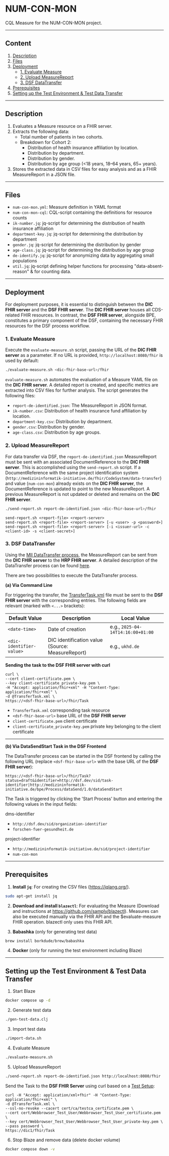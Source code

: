 # NUM-CON-MON

CQL Measure for the NUM-CON-MON project.

---

## **Content**

1. [Description](#description)
2. [Files](#files)
3. [Deployment](#deployment)
    - [1. Evaluate Measure](#1-evaluate-measure)
    - [2. Upload MeasureReport](#2-upload-measurereport)
    - [3. DSF DataTransfer](#3-dsf-datatransfer)
4. [Prerequisites](#prerequisites)
6. [Setting up the Test Environment & Test Data Transfer](#setting-up-the-test-environment--test-data-transfer)

---

## **Description**

1.  Evaluates a Measure resource on a FHIR server.
2.  Extracts the following data:
    -   Total number of patients in two cohorts.
    -   Breakdown for Cohort 2:
        -   Distribution of health insurance affiliation by location.
        -   Distribution by department.
        -   Distribution by gender.
        -   Distribution by age group (<18 years, 18–64 years, 65+ years).
3.  Stores the extracted data in CSV files for easy analysis and as a FHIR MeasureReport in a JSON file.

---

## **Files**

-   `num-con-mon.yml`: Measure definition in YAML format
-   `num-con-mon-cql`: CQL-script containing the definitions for resource counts
-   `ik-number.jq`: jq-script for determining the distribution of health insurance affiliation
-   `department-key.jq`: jq-script for determining the distribution by department
-   `gender.jq`: jq-script for determining the distribution by gender
-   `age-class.jq`: jq-script for determining the distribution by age group
-   `de-identify.jq`: jq-script for anonymizing data by aggregating small populations
-   `util.jq`: jq-script defining helper functions for processing "data-absent-reason" & for counting data.

---

## **Deployment**  

For deployment purposes, it is essential to distinguish between the **DIC FHIR server** and the **DSF FHIR server**.
The **DIC FHIR server** houses all CDS-related FHIR resources. In contrast, the **DSF FHIR server**, alongside BPE,
constitutes a primary component of the DSF, containing the necessary FHIR resources for the DSF process workflow.

### **1. Evaluate Measure**

Execute the `evaluate-measure.sh` script, passing the URL of the **DIC FHIR server** as a parameter. If no URL is provided, 
`http://localhost:8080/fhir` is used by default:

```bash
./evaluate-measure.sh <dic-fhir-base-url>/fhir
```

`evaluate-measure.sh` automates the evaluation of a Measure YAML file on the **DIC FHIR server**. A detailed report is created, 
and specific metrics are extracted into CSV files for further analysis. The script generates the following files:

- `report-de-identified.json`: The MeasureReport in JSON format.
- `ik-number.csv`: Distribution of health insurance fund affiliation by location.
- `department-key.csv`: Distribution by department.
- `gender.csv`: Distribution by gender.
- `age-class.csv`: Distribution by age groups.

### **2. Upload MeasureReport**

For data transfer via DSF, the `report-de-identified.json` MeasureReport must be sent with an associated DocumentReference 
to the **DIC FHIR server**. This is accomplished using the `send-report.sh` script. If a DocumentReference 
with the same project identification system (`http://medizininformatik-initiative.de/fhir/CodeSystem/data-transfer`) 
and value (`num-con-mon`) already exists on the **DIC FHIR server**, the DocumentReference is updated to point to the new MeasureReport. 
A previous MeasureReport is not updated or deleted and remains on the **DIC FHIR server**.

```bash
./send-report.sh report-de-identified.json <dic-fhir-base-url>/fhir
```

```
send-report.sh <report-file> <report-server>
send-report.sh <report-file> <report-server> [-u <user> -p <password>]
send-report.sh <report-file> <report-server> [-i <issuer-url> -c <client-id> -s <client-secret>]
```

### **3. DSF DataTransfer**

Using the [MII DataTransfer process](https://github.com/medizininformatik-initiative/mii-process-data-transfer),
the MeasureReport can be sent from the **DIC FHIR server** to the **HRP FHIR server**. A detailed description
of the DataTransfer process can be found [here](https://github.com/medizininformatik-initiative/mii-process-data-transfer/wiki).

There are two possibilities to execute the DataTransfer process.

**(a) Via Command Line**

For triggering the transfer, the [TransferTask.xml](TransferTask.xml) file must be sent to the **DSF FHIR server** with 
the corresponding entries. The following fields are relevant (marked with `<...>` brackets):

| Default Value                | Description                                       | Local Value                       |
|------------------------------|---------------------------------------------------|-----------------------------------|
| `<date-time>`                | Date of creation                                  | e.g., `2025-04-14T14:16:00+01:00` |
| `<dic-identifier-value>`     | DIC identification value (Source: MeasureReport)  | e.g., `ukhd.de`                   |


**Sending the task to the DSF FHIR server with curl**

```
curl \
--cert client-certificate.pem \
--key client-certificate_private-key.pem \
-H "Accept: application/fhir+xml" -H "Content-Type: application/fhir+xml" \
-d @TransferTask.xml \
https://<dsf-fhir-base-url>/fhir/Task
```

- `TransferTask.xml` corresponding task resource
- `<dsf-fhir-base-url>` base URL of the **DSF FHIR server**
- `client-certificate.pem` client certificate
- `client-certificate_private-key.pem` private key belonging to the client certificate

---

**(b) Via DataSendStart Task in the DSF Frontend**

The DataTransfer process can be started in the DSF frontend by calling the following URL (replace `<dsf-fhir-base-url>` 
with the base URL of the **DSF FHIR server**):

```
https://<dsf-fhir-base-url>/fhir/Task?status=draft&identifier=http://dsf.dev/sid/task-identifier|http://medizininformatik-initiative.de/bpe/Process/dataSend/1.0/dataSendStart
```

The Task is triggered by clicking the 'Start Process' button and entering the following values in the input fields:

dms-identifier
- `http://dsf.dev/sid/organization-identifier`
- `forschen-fuer-gesundheit.de`

project-identifier
- `http://medizininformatik-initiative.de/sid/project-identifier`
- `num-con-mon`

---

## **Prerequisites**

1. **Install `jq`**:
   For creating the CSV files (https://jqlang.org/).
```bash
sudo apt-get install jq
 ```

2. **Download and install `blazectl`**:
   For evaluating the Measure (Download and instructions at https://github.com/samply/blazectl).
   Measures can also be executed manually via the FHIR API and the $evaluate-measure FHIR operation.
   blazectl only uses this FHIR API.

3. **Babashka** (only for generating test data)
```sh
brew install borkdude/brew/babashka
```

4. **Docker** (only for running the test environment including Blaze)

---

## **Setting up the Test Environment & Test Data Transfer**

1. Start Blaze
```sh
docker compose up -d
```

2. Generate test data
```sh
./gen-test-data.clj
```

3. Import test data
```sh
./import-data.sh
```

4. Evaluate Measure
```sh
./evaluate-measure.sh
```

5. Upload MeasureReport
```sh
./send-report.sh report-de-identified.json http://localhost:8080/fhir
```

Send the Task to the **DSF FHIR Server** using curl
based on a [Test Setup](https://github.com/medizininformatik-initiative/mii-processes-test-setup/blob/main/docker/README-Process-Data-Transfer.md):
```
curl -H "Accept: application/xml+fhir" -H "Content-Type: application/fhir+xml" \
-d @TransferTask.xml \
--ssl-no-revoke --cacert cert/ca/testca_certificate.pem \
--cert cert/Webbrowser_Test_User/Webbrowser_Test_User_certificate.pem \
--key cert/Webbrowser_Test_User/Webbrowser_Test_User_private-key.pem \
--pass password \
https://dic1/fhir/Task
```

6. Stop Blaze and remove data (delete docker volume)
```sh
docker compose down -v
```
